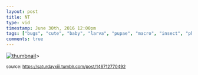 ```yaml
---
layout: post
title: NT
type: vid
timestamp: June 30th, 2016 12:00pm
tags: ["bugs", "cute", "baby", "larva", "pupae", "macro", "insect", "photography"]
comments: true
---
```

[![thumbnail](http://i3.ytimg.com/vi/ge4gWmG17og/hqdefault.jpg)](https://www.youtube.com/watch?v=ge4gWmG17og)>
  
<small>source: https://saturdayxiii.tumblr.com/post/146712770492</small>